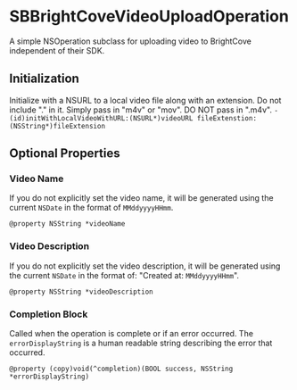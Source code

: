 SBBrightCoveVideoUploadOperation
================================

A simple NSOperation subclass for uploading video to BrightCove independent of their SDK. 


## Initialization 
Initialize with a NSURL to a local video file along with an extension. Do not include "." in it. Simply pass in "m4v" or "mov". DO NOT pass in ".m4v".
`- (id)initWithLocalVideoWithURL:(NSURL*)videoURL fileExtenstion:(NSString*)fileExtension`


## Optional Properties
 
### Video Name
If you do not explicitly set the video name, it will be generated using the current `NSDate` in the format of `MMddyyyyHHmm`.

`@property NSString *videoName`

### Video Description
If you do not explicitly set the video description, it will be generated using the current `NSDate` in the format of: "Created at: `MMddyyyyHHmm`".

`@property NSString *videoDescription`

### Completion Block
Called when the operation is complete or if an error occurred. The `errorDisplayString` is a human readable string describing the error that occurred. 

`@property (copy)void(^completion)(BOOL success, NSString *errorDisplayString)`